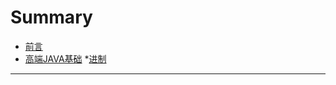 # Summary

* [前言](README.md)
* [高端JAVA基础](chapter/java_height_base/index.md)
    *[进制](chapter/java_height_base/hex.md)


---













